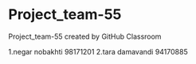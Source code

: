 # Project_team-55
Project_team-55 created by GitHub Classroom

1.negar nobakhti 98171201
2.tara damavandi 94170885
